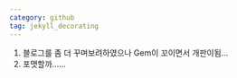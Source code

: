 ```yaml
---
category: github
tag: jekyll_decorating
---
```


1. 블로그를 좀 더 꾸며보려하였으나 Gem이 꼬이면서 개판이됨...
2. 포맷할까......
